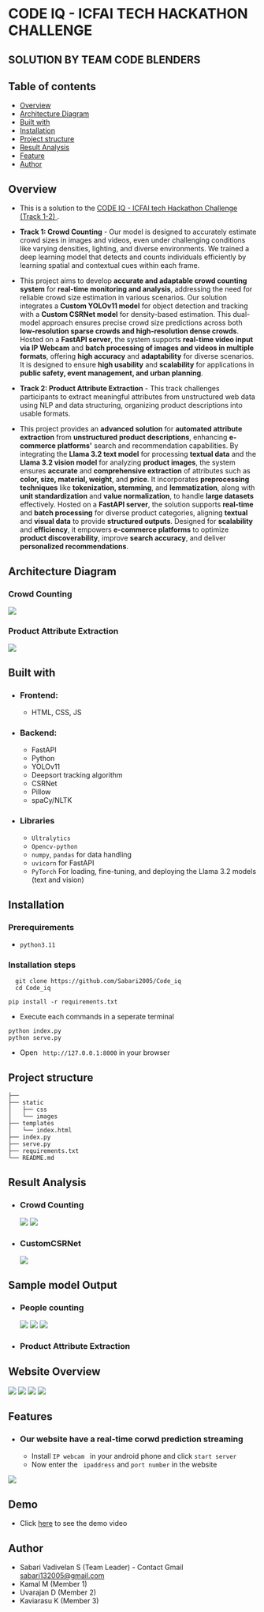 # CODE IQ - ICFAI TECH HACKATHON CHALLENGE
## SOLUTION BY TEAM CODE BLENDERS



## Table of contents

- [Overview](#overview)
- [Architecture Diagram](#my-process)
- [Built with](#built-with)
- [Installation](#installation)
- [Project structure](#structure)
- [Result Analysis](#resultanalysis)
- [Feature](#features)
- [Author](#author)


## Overview
- This is a solution to the [CODE IQ - ICFAI tech Hackathon Challenge (Track 1-2) ](https://unstop.com/hackathons/ml-core-icfai-tripura-1203996). 

- **Track 1: Crowd Counting** - Our model is designed to accurately estimate crowd sizes in images and videos, even under challenging conditions like varying densities, lighting, and diverse environments. We trained a deep learning model that detects and counts individuals efficiently by learning spatial and contextual cues within each frame.

- This project aims to develop **accurate and adaptable crowd counting system** for **real-time monitoring and analysis**, addressing the need for reliable crowd size estimation in various scenarios. Our solution integrates a **Custom YOLOv11 model** for object detection and tracking with a **Custom CSRNet model** for density-based estimation. This dual-model approach ensures precise crowd size predictions across both **low-resolution sparse crowds and high-resolution dense crowds**. Hosted on a **FastAPI server**, the system supports **real-time video input via IP Webcam** and **batch processing of images and videos in multiple formats**, offering **high accuracy** and **adaptability** for diverse scenarios. It is designed to ensure **high usability** and **scalability** for applications in **public safety, event management, and urban planning**.

- **Track 2: Product Attribute Extraction** - This track challenges participants to extract meaningful attributes from unstructured web data using NLP and data structuring, organizing product descriptions into usable formats.

- This project provides an **advanced solution** for **automated attribute extraction** from **unstructured product descriptions**, enhancing **e-commerce platforms'** search and recommendation capabilities. By integrating the **Llama 3.2 text model** for processing **textual data** and the **Llama 3.2 vision model** for analyzing **product images**, the system ensures **accurate** and **comprehensive extraction** of attributes such as **color, size, material, weight**, and **price**. It incorporates **preprocessing techniques** like **tokenization, stemming**, and **lemmatization**, along with **unit standardization** and **value normalization**, to handle **large datasets** effectively. Hosted on a **FastAPI server**, the solution supports **real-time** and **batch processing** for diverse product categories, aligning **textual** and **visual data** to provide **structured outputs**. Designed for **scalability** and **efficiency**, it empowers **e-commerce platforms** to optimize **product discoverability**, improve **search accuracy**, and deliver **personalized recommendations**.


## Architecture Diagram
 ### Crowd Counting

<img src="./assets/img/architecture.png">

 ### Product Attribute Extraction

<img src="./assets/img/architecture_track2.png">

## Built with

- ### Frontend:
  - HTML, CSS, JS

- ### Backend:
  - FastAPI
  - Python
  - YOLOv11
  - Deepsort tracking algorithm
  - CSRNet
  - Pillow
  - spaCy/NLTK

- ### Libraries
  - `Ultralytics`
  - `Opencv-python`
  - `numpy`, `pandas` for data handling
  - `uvicorn` for FastAPI
  - `PyTorch` For loading, fine-tuning, and deploying the Llama
3.2 models (text and vision)


## Installation

### Prerequirements
  - `python3.11`

### Installation steps

  ```
    git clone https://github.com/Sabari2005/Code_iq
    cd Code_iq
  ```
  ```
  pip install -r requirements.txt
  ```

  - Execute each commands in a seperate terminal
  ```
  python index.py
  python serve.py

  ```
  - Open ` http://127.0.0.1:8000` in your browser

## Project structure

```
├──          
├── static
│   ├── css                    
│   └── images                 
├── templates
│   └── index.html             
├── index.py   
├── serve.py                           
├── requirements.txt           
└── README.md                  
```
## Result Analysis

- ### Crowd Counting 
    ![](assets/img/f1.jpg) 
    ![](assets/img/p_curve.jpg)

- ### CustomCSRNet
    <img src="./assets/img/custom CSRNet.png">


## Sample model Output
- ### People counting
  ![](assets/img/image42.jpg) 
    <img src="./assets/img/0_Q7dF5t_bAdUW-z1h.webp" >
    <img src="./assets/img/download.jpg">

 - ### Product Attribute Extraction

## Website Overview
<img src="./assets/img/web1.png">
<img src="./assets/img/web2.png">
<img src="./assets/img/web3.png">
<img src="./assets/img/web4.png">


## Features
- ### Our website have a real-time corwd prediction streaming

  - Install   ```IP webcam ``` in your android phone and click ```start server ```
  - Now enter the  ``` ipaddress``` and ``` port number ``` in the website 

<img src="./assets/img/web5.png">


## Demo 

- Click [here](./assets/videos/demo.mp4) to see the demo video


## Author

- Sabari Vadivelan S (Team Leader) - Contact Gmail [sabari132005@gmail.com]()
- Kamal M (Member 1)
- Uvarajan D (Member 2)
- Kaviarasu K (Member 3)
